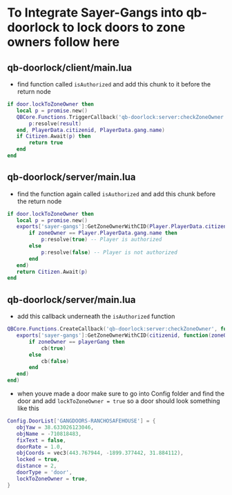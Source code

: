 # To Integrate Sayer-Gangs into qb-doorlock to lock doors to zone owners follow here

## qb-doorlock/client/main.lua
 - find function called `isAuthorized` and add this chunk to it before the return node
 ```lua
 if door.lockToZoneOwner then
    local p = promise.new()
    QBCore.Functions.TriggerCallback('qb-doorlock:server:checkZoneOwner', function(result)
        p:resolve(result)
    end, PlayerData.citizenid, PlayerData.gang.name)
    if Citizen.Await(p) then
        return true
    end
end
```

## qb-doorlock/server/main.lua
 - find the function again called `isAuthorized` and add this chunk before the return node
 ```lua
 if door.lockToZoneOwner then
    local p = promise.new()
    exports['sayer-gangs']:GetZoneOwnerWithCID(Player.PlayerData.citizenid, function(zoneOwner)
        if zoneOwner == Player.PlayerData.gang.name then
            p:resolve(true) -- Player is authorized
        else
            p:resolve(false) -- Player is not authorized
        end
    end)
    return Citizen.Await(p)
end
```

## qb-doorlock/server/main.lua
 - add this callback underneath the `isAuthorized` function
 ```lua
 QBCore.Functions.CreateCallback('qb-doorlock:server:checkZoneOwner', function(source, cb, citizenid, playerGang)
    exports['sayer-gangs']:GetZoneOwnerWithCID(citizenid, function(zoneOwner)
        if zoneOwner == playerGang then
            cb(true)
        else
            cb(false)
        end
    end)
end)
```

 - when youve made a door make sure to go into Config folder and find the door and add `lockToZoneOwner = true`
 so a door should look something like this 
 ```lua
 Config.DoorList['GANGDOORS-RANCHOSAFEHOUSE'] = {
    objYaw = 38.633026123046,
    objName = -710818483,
    fixText = false,
    doorRate = 1.0,
    objCoords = vec3(443.767944, -1899.377442, 31.884112),
    locked = true,
    distance = 2,
    doorType = 'door',
    lockToZoneOwner = true,
}
```